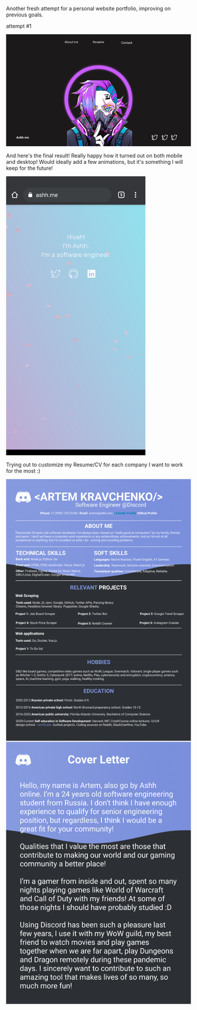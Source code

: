 Another fresh attempt for a personal website portfolio, improving on previous goals.

attempt #1

![Rough design from Figma](assets/FigmaDesign.png)

And here's the final result! Really happy how it turned out on both mobile and desktop! Would ideally add a few animations, but it's something I will keep for the future!

<img src="assets/finalResult.png" width="380">


Trying out to customize my Resume/CV for each company I want to work for the most :)

![Resume](assets/ResumeDiscord.png)
![CV](assets/CVDiscord.png)
